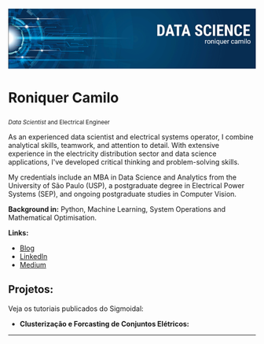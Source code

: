 <p align="center">
  <img src="image.PNG" alt="Portfólio">
</p>

# Roniquer Camilo
<sub>*Data Scientist* and Electrical Engineer </sub>

As an experienced data scientist and electrical systems operator, I combine analytical skills, teamwork, and attention to detail. With extensive experience in the electricity distribution sector and data science applications, I've developed critical thinking and problem-solving skills.

My credentials include an MBA in Data Science and Analytics from the University of São Paulo (USP), a postgraduate degree in Electrical Power Systems (SEP), and ongoing postgraduate studies in Computer Vision.

**Background in:** Python, Machine Learning, System Operations and Mathematical Optimisation.

**Links:**
* [Blog](https://sigmoidal.ai)
* [LinkedIn](https://www.linkedin.com/in/roniquer-camilo-04a63a237/)
* [Medium](https://www.medium.com)


## Projetos:
Veja os tutoriais publicados do Sigmoidal:

* **Clusterização e Forcasting de Conjuntos Elétricos:** 

---
